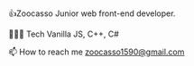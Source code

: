 👍Zoocasso
Junior web front-end developer.

🧑🏻‍💻 Tech
Vanilla JS, C++, C#

📫 How to reach me
zoocasso1590@gmail.com
